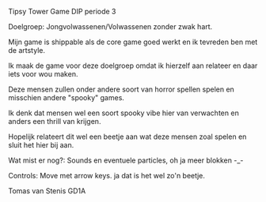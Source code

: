 Tipsy Tower Game DIP periode 3

Doelgroep: Jongvolwassenen/Volwassenen zonder zwak hart.

Mijn game is shippable als de core game goed werkt en ik tevreden ben met de artstyle.

Ik maak de game voor deze doelgroep omdat ik hierzelf aan relateer en daar iets voor wou maken.

Deze mensen zullen onder andere soort van horror spellen spelen en misschien andere "spooky" games.

Ik denk dat mensen wel een soort spooky vibe hier van verwachten en anders een thrill van krijgen.

Hopelijk relateert dit wel een beetje aan wat deze mensen zoal spelen en sluit het hier bij aan.

Wat mist er nog?: Sounds en eventuele particles, oh ja meer blokken -_-


Controls:
Move met arrow keys.
ja dat is het wel zo'n beetje.




Tomas van Stenis GD1A
